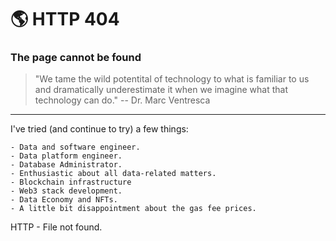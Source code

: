 # :earth_americas:   HTTP 404
### The page cannot be found


> "We tame the wild potentital of technology to what is familiar to us and dramatically underestimate it when we imagine what that technology can do." -- Dr. Marc Ventresca

______________________

I've tried (and continue to try) a few things:

    - Data and software engineer. 
    - Data platform engineer.
    - Database Administrator.
    - Enthusiastic about all data-related matters. 
    - Blockchain infrastructure 
    - Web3 stack development.
    - Data Economy and NFTs.
    - A little bit disappointment about the gas fee prices. 


HTTP  - File not found.
